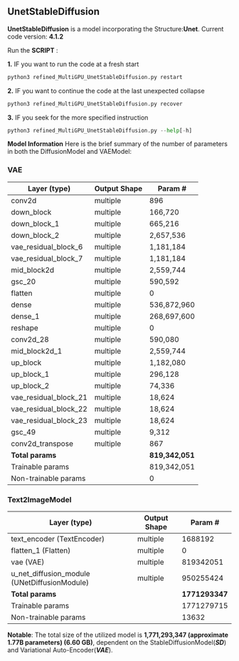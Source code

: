 ## UnetStableDiffusion

**UnetStableDiffusion** is a model incorporating the Structure:**Unet**. Current  code version: **4.1.2**

Run the **SCRIPT** : 

**1.**
IF you want to run the code at a fresh start
```python
python3 refined_MultiGPU_UnetStableDiffusion.py restart
```
**2.**
IF you want to continue the code at the last unexpected collapse
```python
python3 refined_MultiGPU_UnetStableDiffusion.py recover
```
**3.** 
IF you seek for the more specified instruction
```python
python3 refined_MultiGPU_UnetStableDiffusion.py --help[-h]
```

**Model Information**
Here is the brief summary of the number of parameters in both the DiffusionModel and VAEModel:

### VAE

| Layer (type)               | Output Shape | Param #     |
|----------------------------|--------------|-------------|
| conv2d                     | multiple     | 896         |
| down_block                 | multiple     | 166,720     |
| down_block_1               | multiple     | 665,216     |
| down_block_2               | multiple     | 2,657,536   |
| vae_residual_block_6       | multiple     | 1,181,184   |
| vae_residual_block_7       | multiple     | 1,181,184   |
| mid_block2d                | multiple     | 2,559,744   |
| gsc_20                     | multiple     | 590,592     |
| flatten                    | multiple     | 0           |
| dense                      | multiple     | 536,872,960 |
| dense_1                    | multiple     | 268,697,600 |
| reshape                    | multiple     | 0           |
| conv2d_28                  | multiple     | 590,080     |
| mid_block2d_1              | multiple     | 2,559,744   |
| up_block                   | multiple     | 1,182,080   |
| up_block_1                 | multiple     | 296,128     |
| up_block_2                 | multiple     | 74,336      |
| vae_residual_block_21      | multiple     | 18,624      |
| vae_residual_block_22      | multiple     | 18,624      |
| vae_residual_block_23      | multiple     | 18,624      |
| gsc_49                     | multiple     | 9,312       |
| conv2d_transpose           | multiple     | 867         |
| **Total params**           |              | **819,342,051** |
| Trainable params           |              | 819,342,051 |
| Non-trainable params       |              | 0           |

### Text2ImageModel

| Layer (type)                | Output Shape | Param #     |
|-----------------------------|--------------|-------------|
| text_encoder (TextEncoder)  | multiple     | 1688192     |
| flatten_1 (Flatten)         | multiple     | 0           |
| vae (VAE)                   | multiple     | 819342051    |
| u_net_diffusion_module (UNetDiffusionModule) | multiple | 950255424   |
| **Total params**            |              | **1771293347** |
| Trainable params            |              | 1771279715   |
| Non-trainable params        |              | 13632       |


**Notable**: The total size of the utilized model is **1,771,293,347 (approximate 1.77B parameters) (6.60 GB)**, dependent on the StableDiffusionModel(***SD***) and Variational Auto-Encoder(***VAE***).